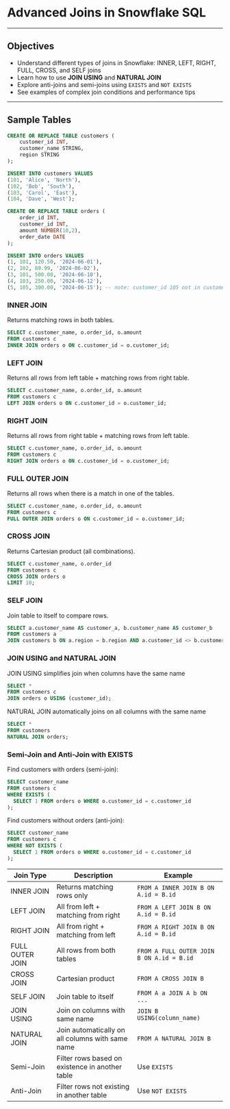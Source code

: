 # Advanced Joins in Snowflake SQL

---

##  Objectives

- Understand different types of joins in Snowflake: INNER, LEFT, RIGHT, FULL, CROSS, and SELF joins
- Learn how to use **JOIN USING** and **NATURAL JOIN**
- Explore anti-joins and semi-joins using `EXISTS` and `NOT EXISTS`
- See examples of complex join conditions and performance tips

---

##  Sample Tables

```sql
CREATE OR REPLACE TABLE customers (
    customer_id INT,
    customer_name STRING,
    region STRING
);

INSERT INTO customers VALUES
(101, 'Alice', 'North'),
(102, 'Bob', 'South'),
(103, 'Carol', 'East'),
(104, 'Dave', 'West');

CREATE OR REPLACE TABLE orders (
    order_id INT,
    customer_id INT,
    amount NUMBER(10,2),
    order_date DATE
);

INSERT INTO orders VALUES
(1, 101, 120.50, '2024-06-01'),
(2, 102, 89.99, '2024-06-02'),
(3, 101, 500.00, '2024-06-10'),
(4, 103, 250.00, '2024-06-12'),
(5, 105, 300.00, '2024-06-15'); -- note: customer_id 105 not in customers
```

### INNER JOIN
Returns matching rows in both tables.

```sql
SELECT c.customer_name, o.order_id, o.amount
FROM customers c
INNER JOIN orders o ON c.customer_id = o.customer_id;
```

### LEFT JOIN
Returns all rows from left table + matching rows from right table.

```sql
SELECT c.customer_name, o.order_id, o.amount
FROM customers c
LEFT JOIN orders o ON c.customer_id = o.customer_id;
```

### RIGHT JOIN
Returns all rows from right table + matching rows from left table.


```sql
SELECT c.customer_name, o.order_id, o.amount
FROM customers c
RIGHT JOIN orders o ON c.customer_id = o.customer_id;
```

### FULL OUTER JOIN
Returns all rows when there is a match in one of the tables.

```sql
SELECT c.customer_name, o.order_id, o.amount
FROM customers c
FULL OUTER JOIN orders o ON c.customer_id = o.customer_id;
```

### CROSS JOIN
Returns Cartesian product (all combinations).

```sql
SELECT c.customer_name, o.order_id
FROM customers c
CROSS JOIN orders o
LIMIT 10;
```

### SELF JOIN
Join table to itself to compare rows.

```sql
SELECT a.customer_name AS customer_a, b.customer_name AS customer_b
FROM customers a
JOIN customers b ON a.region = b.region AND a.customer_id <> b.customer_id;
```

### JOIN USING and NATURAL JOIN
JOIN USING simplifies join when columns have the same name

```sql
SELECT *
FROM customers c
JOIN orders o USING (customer_id);
```
NATURAL JOIN automatically joins on all columns with the same name

```sql
SELECT *
FROM customers
NATURAL JOIN orders;
```

### Semi-Join and Anti-Join with EXISTS
Find customers with orders (semi-join):

```sql
SELECT customer_name
FROM customers c
WHERE EXISTS (
  SELECT 1 FROM orders o WHERE o.customer_id = c.customer_id
);

```

Find customers without orders (anti-join):

```sql
SELECT customer_name
FROM customers c
WHERE NOT EXISTS (
  SELECT 1 FROM orders o WHERE o.customer_id = c.customer_id
);
```


| Join Type       | Description                                      | Example                                   |
| --------------- | ------------------------------------------------ | ----------------------------------------- |
| INNER JOIN      | Returns matching rows only                       | `FROM A INNER JOIN B ON A.id = B.id`      |
| LEFT JOIN       | All from left + matching from right              | `FROM A LEFT JOIN B ON A.id = B.id`       |
| RIGHT JOIN      | All from right + matching from left              | `FROM A RIGHT JOIN B ON A.id = B.id`      |
| FULL OUTER JOIN | All rows from both tables                        | `FROM A FULL OUTER JOIN B ON A.id = B.id` |
| CROSS JOIN      | Cartesian product                                | `FROM A CROSS JOIN B`                     |
| SELF JOIN       | Join table to itself                             | `FROM A a JOIN A b ON ...`                |
| JOIN USING      | Join on columns with same name                   | `JOIN B USING(column_name)`               |
| NATURAL JOIN    | Join automatically on all columns with same name | `FROM A NATURAL JOIN B`                   |
| Semi-Join       | Filter rows based on existence in another table  | Use `EXISTS`                              |
| Anti-Join       | Filter rows not existing in another table        | Use `NOT EXISTS`                          |

